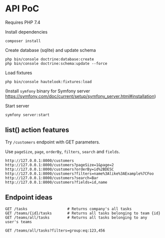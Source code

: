 # API PoC

Requires PHP 7.4

Install dependencies
```
composer install
```

Create database (sqlite) and update schema
```
php bin/console doctrine:database:create
php bin/console doctrine:schema:update --force
```

Load fixtures
```
php bin/console hautelook:fixtures:load
```

(Install `symfony` binary for Symfony server https://symfony.com/doc/current/setup/symfony_server.html#installation)

Start server
```
symfony server:start
```

## list() action features

Try `/customers` endpoint with GET parameters.

Use `pageSize`, `page`, `orderBy`, `filters`, `search` and `fields`.

```
http://127.0.0.1:8000/customers
http://127.0.0.1:8000/customers?pageSize=1&page=2
http://127.0.0.1:8000/customers?orderBy=id%2BDESC
http://127.0.0.1:8000/customers?filters=name%3Alike%3AExample%7CFoo
http://127.0.0.1:8000/customers?search=Bar
http://127.0.0.1:8000/customers?fields=id,name
```

## Endpoint ideas

```
GET /tasks                  # Returns company's all tasks
GET /teams/{id}/tasks       # Returns all tasks belonging to team {id}
GET /teams/all/tasks        # Returns all tasks belonging to any user's teams

GET /teams/all/tasks?filters=group:eq:123,456
```
